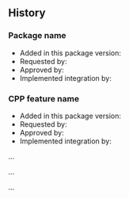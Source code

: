 ## History
<!-- Add here a little description of each new dependency as added or CPP integration --->
### Package name
* Added in this package version:
* Requested by:
* Approved by:
* Implemented integration by:

### CPP feature name
* Added in this package version:
* Requested by:
* Approved by:
* Implemented integration by:

...

...

...
